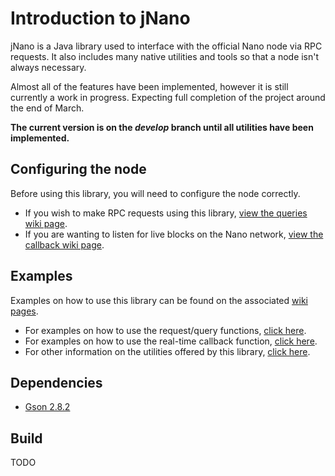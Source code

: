 # Introduction to jNano
jNano is a Java library used to interface with the official Nano node via RPC requests.
It also includes many native utilities and tools so that a node isn't always necessary.

Almost all of the features have been implemented, however it is still currently a work in progress.
Expecting full completion of the project around the end of March.

**The current version is on the *develop* branch until all utilities have been implemented.**


## Configuring the node
Before using this library, you will need to configure the node correctly.
- If you wish to make RPC requests using this library, [view the queries wiki page](https://github.com/koczadly/jNano/wiki/Query-requests#configuration).
- If you are wanting to listen for live blocks on the Nano network, [view the callback wiki page](https://github.com/koczadly/jNano/wiki/Callback-listening#configuration).

## Examples
Examples on how to use this library can be found on the associated [wiki pages](https://github.com/koczadly/jNano/wiki/).
- For examples on how to use the request/query functions, [click here](https://github.com/koczadly/jNano/wiki/Query-requests#examples).
- For examples on how to use the real-time callback function, [click here](https://github.com/koczadly/jNano/wiki/Callback-listening#examples).
- For other information on the utilities offered by this library, [click here](https://github.com/koczadly/jNano/wiki/Utilities).

## Dependencies
- [Gson 2.8.2](https://github.com/google/gson)

## Build
TODO
